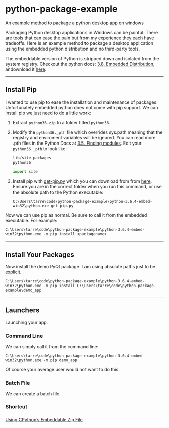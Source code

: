 # python-package-example

An example method to package a python desktop app on windows

Packaging Python desktop applications in Windows can be painful. There are tools that can ease the pain but from my experience they each have tradeoffs. Here is an example method to package a desktop application using the embedded python distribution and no third-party tools.

The embeddable version of Python is stripped down and isolated from the system registry. Checkout the python docs: [3.8. Embedded Distribution](https://docs.python.org/3/using/windows.html#embedded-distribution), andownload it [here](https://www.python.org/downloads/windows/).

---

## Install Pip

I wanted to use pip to ease the installation and maintenance of packages. Unfortunately embedded python does not come with pip support. We can install pip we just need to do a little work:

1. Extract ```python36.zip``` to a folder titled ```python36```.

2. Modify the ```python36._pth``` file which overrides sys.path meaning that the registry and enviroment variables will be ignored. You can read more .pth files in the Python Docs at [3.5. Finding modules](https://docs.python.org/3.6/using/windows.html#finding-modules). Edit your ```python36._pth``` to look like:

    ```python
    lib/site-packages
    python36
    .
    import site
    ```
3. Install pip with [get-pip.py](https://github.com/pypa/get-pip) which you can download from from [here](https://bootstrap.pypa.io/). Ensure you are in the correct folder when you run this command, or use the absolute path to the Python executable:

    ```Batchfile
    C:\Users\tarre\code\python-package-example\python-3.6.4-embed-win32\python.exe get-pip.py
    ```

Now we can use pip as normal. Be sure to call it from the embedded executable. For example:

```Batchfile
C:\Users\tarre\code\python-package-example\python-3.6.4-embed-win32\python.exe -m pip install <packagename>
```

---

## Install Your Packages

Now install the demo PyQt package. I am using absolute paths just to be explicit.

```Batchfile
C:\Users\tarre\code\python-package-example\python-3.6.4-embed-win32\python.exe -m pip install C:\Users\tarre\code\python-package-example\demo_app
```

---

## Launchers

Launching your app.

### Command Line

We can simply call it from the command line:

```Batchfile
C:\Users\tarre\code\python-package-example\python-3.6.4-embed-win32\python.exe -m pip demo_app
```

Of course your average user would not want to do this.

### Batch File

We can create a batch file.



### Shortcut


###







[Using CPython’s Embeddable Zip File](https://blogs.msdn.microsoft.com/pythonengineering/2016/04/26/cpython-embeddable-zip-file/)